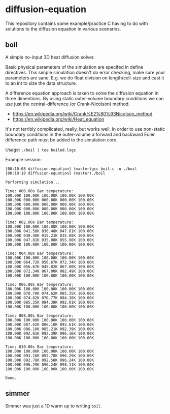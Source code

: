 # diffusion-equation

This repository contains some example/practice C having to do with solutions
to the diffusion equation in various scenarios.

## boil

A simple no-input 3D heat diffusion solver.

Basic physical parameters of the simulation are specifed in define
directives. This simple simulation doesn't do error checking, make sure
your parameters are sane. E.g. we do float division on length/cell-size
and cast it to an int to size the data structure.

A difference equation approach is taken to solve the diffusion equation
in three dimentions. By using static outer-volume boundary conditions we
can use just the central-difference (or Crank-Nicolson) method.
- https://en.wikipedia.org/wiki/Crank%E2%80%93Nicolson_method
- https://en.wikipedia.org/wiki/Heat_equation

It's not terribly complicated, really, but works well. In order to use
non-static boundary conditions in the outer-volume a forward and backward
Euler difference path must be added to the simulation core.

Usage: `./boil | tee boiled.logs`

Example session:
```
[00:10:08 diffusion-equation] (master)gcc boil.c -o ./boil                                                                                                                                                                         
[00:10:10 diffusion-equation] (master)./boil                                                                                                                                                                                       

Performing simulation...

Time: 000.00s Bar temperature: 
100.00K 100.00K 100.00K 100.00K 100.00K 
100.00K 000.00K 000.00K 000.00K 100.00K 
100.00K 000.00K 000.00K 000.00K 100.00K 
100.00K 000.00K 000.00K 000.00K 100.00K 
100.00K 100.00K 100.00K 100.00K 100.00K 

Time: 002.00s Bar temperature:
100.00K 100.00K 100.00K 100.00K 100.00K 
100.00K 041.58K 030.48K 047.81K 100.00K 
100.00K 030.48K 015.21K 035.08K 100.00K 
100.00K 047.81K 035.08K 055.90K 100.00K 
100.00K 100.00K 100.00K 100.00K 100.00K 

Time: 004.00s Bar temperature:
100.00K 100.00K 100.00K 100.00K 100.00K 
100.00K 064.72K 056.67K 072.34K 100.00K 
100.00K 056.67K 045.82K 067.00K 100.00K 
100.00K 072.34K 067.00K 082.49K 100.00K 
100.00K 100.00K 100.00K 100.00K 100.00K 

Time: 006.00s Bar temperature:
100.00K 100.00K 100.00K 100.00K 100.00K 
100.00K 078.70K 074.62K 085.35K 100.00K 
100.00K 074.62K 070.77K 084.38K 100.00K 
100.00K 085.35K 084.38K 092.01K 100.00K 
100.00K 100.00K 100.00K 100.00K 100.00K 

Time: 008.00s Bar temperature:
100.00K 100.00K 100.00K 100.00K 100.00K 
100.00K 087.62K 086.10K 092.61K 100.00K 
100.00K 086.10K 085.21K 092.39K 100.00K 
100.00K 092.61K 092.39K 096.16K 100.00K 
100.00K 100.00K 100.00K 100.00K 100.00K 

Time: 010.00s Bar temperature:
100.00K 100.00K 100.00K 100.00K 100.00K 
100.00K 093.16K 092.78K 096.29K 100.00K 
100.00K 092.78K 092.58K 096.24K 100.00K 
100.00K 096.29K 096.24K 098.11K 100.00K 
100.00K 100.00K 100.00K 100.00K 100.00K 

Done. 
```

## simmer

Simmer was just a 1D warm up to writing `boil`.

